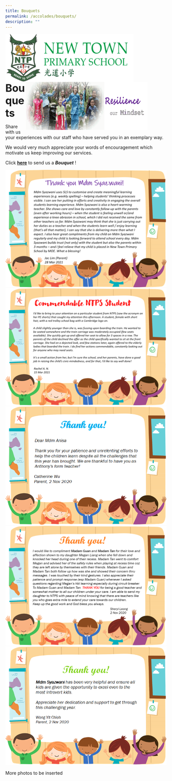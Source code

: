 ```yaml
---
title: Bouquets
permalink: /accolades/bouquets/
description: ""
---
```


<img src="/images/logosub.png" style="width:400px;height:150px;margin-left:0px;" align = "left">

<img src="/images/Header%20GIF.gif" style="width:380px;height:150px;margin-right:60px;" align = "right">
<br><br><br><br><br><br>

**<font size=6>Bouquets</font>**

Share with us your experiences with our staff who have served you in an exemplary way.

We would very much appreciate your words of encouragement which motivate us keep improving our services.

  

Click [**here**](https://moe-newtownpri-staging.netlify.app/accolades/bouquets/send-a-bouquet) to send us a **_Bouquet_** !

![](/images/Accolades/Bouquets%201.png)
![](/images/Accolades/Bouquets%202.png)
![](/images/Accolades/Bouquets%203.png)
![](/images/Accolades/Bouquets%204.png)
![](/images/Accolades/Bouquets%205.png)

More photos to be inserted